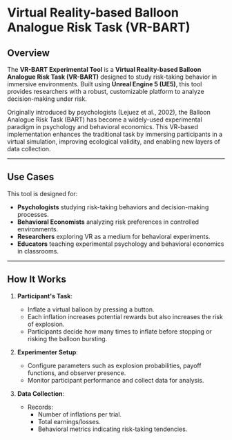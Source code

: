 # Virtual Reality-based Balloon Analogue Risk Task (VR-BART)

## Overview

The **VR-BART Experimental Tool** is a **Virtual Reality-based Balloon Analogue Risk Task (VR-BART)** designed to study risk-taking behavior in immersive environments. Built using **Unreal Engine 5 (UE5)**, this tool provides researchers with a robust, customizable platform to analyze decision-making under risk.

Originally introduced by psychologists (Lejuez et al., 2002), the Balloon Analogue Risk Task (BART) has become a widely-used experimental paradigm in psychology and behavioral economics. This VR-based implementation enhances the traditional task by immersing participants in a virtual simulation, improving ecological validity, and enabling new layers of data collection.

---

## Use Cases

This tool is designed for:
- **Psychologists** studying risk-taking behaviors and decision-making processes.
- **Behavioral Economists** analyzing risk preferences in controlled environments.
- **Researchers** exploring VR as a medium for behavioral experiments.
- **Educators** teaching experimental psychology and behavioral economics in classrooms.

---

## How It Works

1. **Participant's Task**:
   - Inflate a virtual balloon by pressing a button.
   - Each inflation increases potential rewards but also increases the risk of explosion.
   - Participants decide how many times to inflate before stopping or risking the balloon bursting.

2. **Experimenter Setup**:
   - Configure parameters such as explosion probabilities, payoff functions, and observer presence.
   - Monitor participant performance and collect data for analysis.

3. **Data Collection**:
   - Records:
     - Number of inflations per trial.
     - Total earnings/losses.
     - Behavioral metrics indicating risk-taking tendencies.

